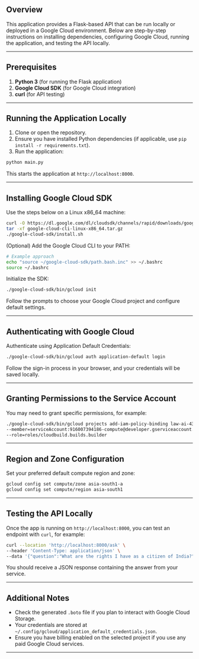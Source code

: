 ## Overview
This application provides a Flask-based API that can be run locally or deployed in a Google Cloud environment. Below are step-by-step instructions on installing dependencies, configuring Google Cloud, running the application, and testing the API locally.

---

## Prerequisites
1. **Python 3** (for running the Flask application)  
2. **Google Cloud SDK** (for Google Cloud integration)  
3. **curl** (for API testing)

---

## Running the Application Locally

1. Clone or open the repository.  
2. Ensure you have installed Python dependencies (if applicable, use `pip install -r requirements.txt`).  
3. Run the application:
```bash
python main.py
```
This starts the application at `http://localhost:8000`.

---

## Installing Google Cloud SDK

Use the steps below on a Linux x86_64 machine:

```bash
curl -O https://dl.google.com/dl/cloudsdk/channels/rapid/downloads/google-cloud-cli-linux-x86_64.tar.gz
tar -xf google-cloud-cli-linux-x86_64.tar.gz
./google-cloud-sdk/install.sh
```

(Optional) Add the Google Cloud CLI to your PATH:
```bash
# Example approach
echo "source ~/google-cloud-sdk/path.bash.inc" >> ~/.bashrc
source ~/.bashrc
```
Initialize the SDK:
```bash
./google-cloud-sdk/bin/gcloud init
```

Follow the prompts to choose your Google Cloud project and configure default settings.

---

## Authenticating with Google Cloud

Authenticate using Application Default Credentials:
```bash
./google-cloud-sdk/bin/gcloud auth application-default login
```
Follow the sign-in process in your browser, and your credentials will be saved locally.

---

## Granting Permissions to the Service Account

You may need to grant specific permissions, for example:
```bash
./google-cloud-sdk/bin/gcloud projects add-iam-policy-binding law-ai-437009 \
--member=serviceAccount:916007394186-compute@developer.gserviceaccount.com \
--role=roles/cloudbuild.builds.builder
```

---

## Region and Zone Configuration

Set your preferred default compute region and zone:
```bash
gcloud config set compute/zone asia-south1-a
gcloud config set compute/region asia-south1
```

---

## Testing the API Locally

Once the app is running on `http://localhost:8000`, you can test an endpoint with `curl`, for example:
```bash
curl --location 'http://localhost:8000/ask' \
--header 'Content-Type: application/json' \
--data '{"question":"What are the rights I have as a citizen of India?"}'
```
You should receive a JSON response containing the answer from your service.

---

## Additional Notes

- Check the generated `.boto` file if you plan to interact with Google Cloud Storage.  
- Your credentials are stored at `~/.config/gcloud/application_default_credentials.json`.  
- Ensure you have billing enabled on the selected project if you use any paid Google Cloud services.

---